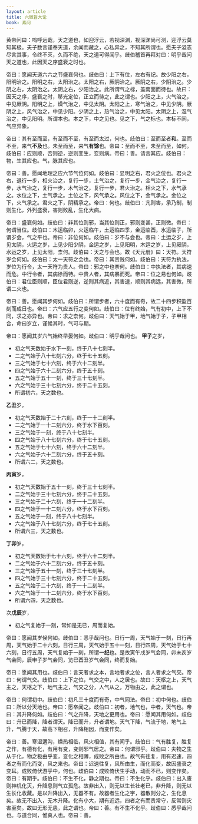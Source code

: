 ```yaml
---
layout: article
title: 六微旨大论
book: 素问
---
```


黄帝问曰：呜呼远哉，天之道也，如迎浮云，若视深渊，视深渊尚可测，迎浮云莫知其极。夫子数言谨奉天道，余闻而藏之，心私异之，不知其所谓也。愿夫子溢志尽言其事，令终不灭，久而不绝，天之道可得闻乎。歧伯稽首再拜对曰：明乎哉问天之道也，此因天之序盛衰之时也。

帝曰：愿闻天道六六之节盛衰何也。歧伯曰：上下有位，左右有纪。故少阳之右，阳明治之。阳明之右，太阳治之。太阳之右，厥阴治之。厥阴之右，少阴治之。少阴之右，太阴治之。太阴之右，少阳治之。此所谓气之标，盖南面而待也。故曰：因天之序，盛衰之时，移光定位，正立而待之，此之谓也。少阳之上，火气治之，中见厥阴。阳明之上，燥气治之，中见太阴。太阳之上，寒气治之，中见少阴。厥阴之上，风气治之，中见少阳。少阴之上，热气治之，中见太阳。太阴之上，湿气治之，中见阳明。所谓本也。本之下，中之见也。见之下，气之标也。本标不同，气应异象。

帝曰：其有至而至，有至而不至，有至而太过，何也。歧伯曰：至而至者**和**。至而不至，来气**不及**也。未至而至，来气**有馀**也。帝曰：至而不至，未至而至，如何。歧伯曰：应则顺，否则逆，逆则变生，变则病。帝曰：善。请言其应。歧伯曰：物，生其应也。气，脉其应也。

帝曰：善。愿闻地理之应六节气位何如。歧伯曰：显明之右，君火之位也。君火之右，退行一步，相火治之，复行一步，土气治之，复行一步，金气治之，复行一步，水气治之，复行一步，木气治之，复行一步，君火治之。相火之下，水气承之。水位之下，土气承之。土位之下，风气承之。风位之下，金气承之。金位之下，火气承之。君火之下，阴精承之。帝曰：何也。歧伯曰：亢则害，承乃制，制则生化，外列盛衰，害则败乱，生化大病。

帝曰：盛衰何如。歧伯曰：非其位则邪，当其位则正，邪则变甚，正则微。帝曰：何谓当位。歧伯曰：木运临卯，火运临午，土运临四季，金运临酉，水运临子，所谓岁会，气之平也。帝曰：非位何如。歧伯曰：岁不与会也。帝曰：土运之岁，上见太阴，火运之岁，上见少阳少阴，金运之岁，上见阳明，木运之岁，上见厥阴，水运之岁，上见太阳，柰何。歧伯曰：天之与会也。故《天元册》曰：天符。天符岁会何如。歧伯曰：太一天符之会也。帝曰：其贵贱何如。歧伯曰：天符为执法，岁位为行令，太一天符为贵人。帝曰：邪之中也柰何。歧伯曰：中执法者，其病速而危。中行令者，其病徐而特。中贵人者，其病暴而死。帝曰：位之易也何如。歧伯曰：君位臣则顺，臣位君则逆，逆则其病近，其害速，顺则其病远，其害微，所谓二火也。

帝曰：善。愿闻其步何如。歧伯曰：所谓步者，六十度而有奇，故二十四步积盈百刻而成日也。帝曰：六气应五行之变何如。歧伯曰：位有终始，气有初中，上下不同，求之亦异也。帝曰：求之柰何。歧伯曰：天气始于甲，地气始于子，子甲相合，命曰岁立，谨候其时，气可与期。

帝曰：愿闻其岁六气始终早晏何如。歧伯曰：明乎哉问也。
**甲子**之岁，
- 初之气天数始于水下一刻，终于八十七刻半。
- 二之气始于八十七刻六分，终于七十五刻。
- 三之气始于七十六刻，终于六十二刻半。
- 四之气始于六十二刻六分，终于五十刻。
- 五之气始于五十一刻，终于三十七刻半。
- 六之气始于三十七刻六分，终于二十五刻。
- 所谓初六，天之数也。

**乙丑**岁，
- 初之气天数始于二十六刻，终于一十二刻半。
- 二之气始于一十二刻六分，终于水下百刻。
- 三之气始于一刻，终于八十七刻半。
- 四之气始于八十七刻六分，终于七十五刻。
- 五之气始于七十六刻，终于六十二刻半。
- 六之气始于六十二刻六分，终于五十刻。
- 所谓六二，天之数也。

**丙寅**岁，
- 初之气天数始于五十一刻，终于三十七刻半。
- 二之气始于三十七刻六分，终于二十五刻。
- 三之气始于二十六刻，终于一十二刻半。
- 四之气始于一十二刻六分，终于水下百刻。
- 五之气始于一刻，终于八十七刻半。
- 六之气始于八十七刻六分，终于七十五刻。
- 所谓六三，天之数也。

**丁卯**岁，
- 初之气天数始于七十六刻，终于六十二刻半。
- 二之气始于六十二刻六分，终于五十刻。
- 三之气始于五十一刻，终于三十七刻半。
- 四之气始于三十七刻六分，终于二十五刻。
- 五之气始于二十六刻，终于一十二刻半。
- 六之气始于一十二刻六分，终于水下百刻。
- 所谓六四，天之数也。

次**戊辰**岁，
- 初之气复始于一刻，常如是无已，周而复始。

帝曰：愿闻其岁候何如。歧伯曰：悉乎哉问也。日行一周，天气始于一刻，日行再周，天气始于二十六刻，日行三周，天气始于五十一刻，日行四周，天气始于七十六刻，日行五周，天气复始于一刻，所谓**一纪**也。是故寅午戌岁气会同，卯未亥岁气会同，辰申子岁气会同，览巳酉丑岁气会同，终而复始。

帝曰：愿闻其用也。歧伯曰：言天者求之本，言地者求之位，言人者求之气交。帝曰：何谓气交。歧伯曰：上下之位，气交之中，人之居也。故曰：天枢之上，天气主之，天枢之下，地气主之，气交之分，人气从之，万物由之，此之谓也。

帝曰：何谓初中。歧伯曰：初凡三十度而有奇，中气同法。帝曰：初中何也。歧伯曰：所以分天地也。帝曰：愿卒闻之。歧伯曰：初者，地气也，中者，天气也。帝曰：其升降何如。歧伯曰：气之升降，天地之更用也。帝曰：愿闻其用何如。歧伯曰：升已而降，降者谓天。降已而升，升者谓地。天气下降，气流于地，地气上升，气腾于天，故高下相召，升降相因，而变作矣。

帝曰：善。寒湿遘沟，燥热相临，风火相值，其有闻乎。歧伯曰：气有胜复，胜复之作，有德有化，有用有变，变则邪气居之。帝曰：何谓邪乎。歧伯曰：夫物之生从于化，物之极由乎变，变化之相薄，成败之所由也。故气有往复，用有迟速，四者之有而化而变，风之来也。帝曰：迟速往复，风所由生，而化而变，故因盛衰之变耳。成败倚伏游乎中，何也。歧伯曰：成败倚伏生乎动，动而不已，则变作矣。帝曰：有期乎。歧伯曰：不生不化，静之期也。帝曰：不生化乎。歧伯曰：出入废则神机化灭，升降息则气立孤危。故非出入，则无以生长壮老已，非升降，则无以生长化收藏。是以升降出入，无器不有。故器者生化之宇，器散则分之，生化息矣。故无不出入，无木升降。化有小大，期有近远，四者之有而贵常守，反常则灾害至矣。故曰无形无患，此之谓也。帝曰：善。有不生不化乎。歧伯曰：悉乎哉问也。与道合同，惟真人也。帝曰：善。

